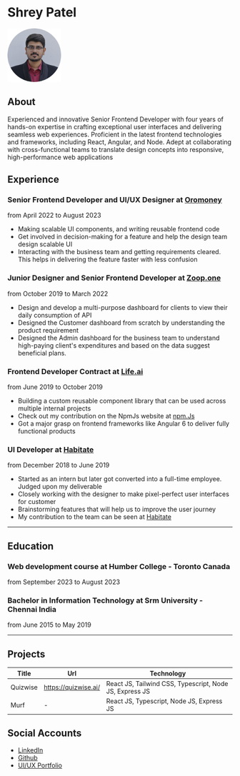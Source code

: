 # Shrey Patel
<img src="/images/profile_pic.png" alt="Shrey Patel Profile Picture" width="120" title="Shrey Patel">

## About
Experienced and innovative Senior Frontend Developer with four years of hands-on expertise in crafting exceptional user interfaces and delivering seamless web experiences. Proficient in the latest frontend technologies and frameworks, including React, Angular, and Node. Adept at collaborating with cross-functional teams to translate design concepts into responsive, high-performance web applications


## Experience
### Senior Frontend Developer and UI/UX Designer at [Oromoney](https://www.oromoney.in)
from April 2022 to August 2023
- Making scalable UI components, and writing reusable frontend code
- Get involved in decision-making for a feature and help the design team design scalable UI
- Interacting with the business team and getting requirements cleared. This helps in delivering the feature faster with less confusion

### Junior Designer and Senior Frontend Developer at [Zoop.one](https://stack.zoop.one/home)
from October 2019 to March 2022

- Design and develop a multi-purpose dashboard for clients to view their daily consumption of API
- Designed the Customer dashboard from scratch by understanding the product requirement
- Designed the Admin dashboard for the business team to understand high-paying client's expenditures and based on the data suggest beneficial plans.

### Frontend Developer Contract at [Life.ai](https://www.life.ai/)
from June 2019 to October 2019
- Building a custom reusable component library that can be used across multiple internal projects
- Check out my contribution on the NpmJs website at [npm.Js](https://www.npmjs.com/~shrey_23)
- Got a major grasp on frontend frameworks like Angular 6 to deliver fully functional products

### UI Developer at [Habitate](https://www.habitate.io/)
from December 2018 to June 2019
- Started as an intern but later got converted into a full-time employee. Judged upon my deliverable
- Closely working with the designer to make pixel-perfect user interfaces for customer
- Brainstorming features that will help us to improve the user journey
- My contribution to the team can be seen at [Habitate](https://www.habitate.io/)

---

## Education
### Web development course at Humber College - Toronto Canada
from September 2023 to August 2023

### Bachelor in Information Technology at Srm University - Chennai India
from June 2015 to May 2019

---

## Projects
| Title | Url | Technology |
| ----------- | ----------- | ----------- |
| Quizwise | https://quizwise.ai/ | React JS, Tailwind CSS, Typescript, Node JS, Express JS
| Murf | - | React JS, Typescript, Node JS, Express JS

## Social Accounts
- [LinkedIn](https://www.linkedin.com/in/shrey-patel-573087189/)
- [Github](https://github.com/shreynpatel23)
- [UI/UX Portfolio](https://shrey-portfolio.notion.site/shrey-portfolio/Hi-I-m-Shrey-d9311db22d114928b1f43dcfe8db6f35)

